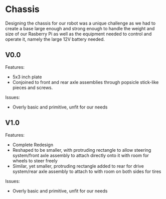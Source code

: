 # Chassis
Designing the chassis for our robot was a unique challenge as we had to create a base large enough and strong enough to handle the weight and size of our Rasberry Pi as well as the equipment needed to control and operate it, namely the large 12V battery needed.

## V0.0
Features:
  - 5x3 inch plate
  - Conjoined to front and rear axle assemblies through popsicle stick-like pieces and screws.

Issues:
  - Overly basic and primitive, unfit for our needs
    
## V1.0
Features:
  - Complete Redesign
  - Reshaped to be smaller, with protruding rectangle to allow steering system/front axle assembly to attach directly onto it with room for wheels to steer freely
  - Similar, yet smaller, protruding rectangle added to rear for drive system/rear axle assembly to attach to with room on both sides for tires

Issues:
  - Overly basic and primitive, unfit for our needs
    
